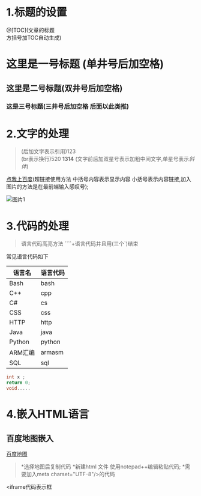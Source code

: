 # 1.标题的设置

@[TOC](文章的标题<br> 方括号加TOC自动生成)

# 这里是一号标题  (单井号后加空格)

## 这里是二号标题(双井号后加空格)

### 这是三号标题(三井号后加空格   后面以此类推)

# 2.文字的处理

> (后加文字表示引用)123<br>(br表示换行)520  **1314**  (文字前后加双星号表示加粗中间文字,单星号表示*斜体*)

[点我上百度](www.baidu.com)(超链接使用方法  中括号内容表示显示内容  小括号表示内容链接,加入图片的方法是在最前端输入感叹号);

![图片1](https://img-blog.csdnimg.cn/20181113133754943.png?x-oss-process=image/watermark,type_ZmFuZ3poZW5naGVpdGk,shadow_1,text_aHR0cHM6Ly9ibG9nLmNzZG4ubmV0L3FxXzQzMzMxNjA4,size_10,color_FFFFFF,t_0)

# 3.代码的处理

> 语言代码高亮方法 ````+语言代码并且用(三个`)结束

  常见语言代码如下

| 语言名  | 语言代码 |
| ------- | -------- |
| Bash    | bash     |
| C++     | cpp      |
| C#      | cs       |
| CSS     | css      |
| HTTP    | http     |
| Java    | java     |
| Python  | python   |
| ARM汇编 | armasm   |
| SQL     | sql      |

```cpp
int x ;
return 0;
void.....
```

# 4.嵌入HTML语言

## 百度地图嵌入

[百度地图](http://api.map.baidu.com/lbsapi/creatmap/index.html)

> *选择地图后复制代码
> *新建html 文件 使用notepad++编辑粘贴代码;
> *需要加入meta charset="UTF-8"/>的代码

<iframe代码表示框

<iframe src="D:\desktop\map.html" width="600" height="300" frameborder="0" scrolling="no">
<iframe>     <br>
同理可以嵌入视频等等

同理可以嵌入腾讯视频等视频HTML地址


